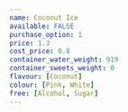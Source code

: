 ```yaml
---
name: Coconut Ice
available: FALSE
purchase_option: 1
price: 1.3
cost_price: 0.8
container_water_weight: 919
container_sweets_weight: 0
flavour: [Coconut]
colour: [Pink, White]
free: [Alcohol, Sugar]
---
```

